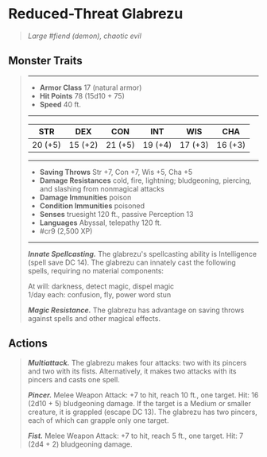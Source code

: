 # Reduced-Threat Glabrezu
>*Large #fiend (demon), chaotic evil*
## Monster Traits
>___
>- **Armor Class** 17 (natural armor)
>- **Hit Points** 78 (15d10 + 75)
>- **Speed** 40 ft.
>___
>|STR|DEX|CON|INT|WIS|CHA|
>|:---:|:---:|:---:|:---:|:---:|:---:|
>|20 (+5)|15 (+2)|21 (+5)|19 (+4)|17 (+3)|16 (+3)|
>___
>- **Saving Throws** Str +7, Con +7, Wis +5, Cha +5
>- **Damage Resistances** cold, fire, lightning; bludgeoning, piercing, and slashing from nonmagical attacks
>- **Damage Immunities** poison
>- **Condition Immunities** poisoned
>- **Senses** truesight 120 ft., passive Perception 13
>- **Languages** Abyssal, telepathy 120 ft.
>- #cr9 (2,500 XP)
>___
>***Innate Spellcasting.*** The glabrezu's spellcasting ability is Intelligence (spell save DC 14). The glabrezu can innately cast the following spells, requiring no material components:  
>
>At will: darkness, detect magic, dispel magic  
>1/day each: confusion, fly, power word stun  
>
>
>***Magic Resistance.*** The glabrezu has advantage on saving throws against spells and other magical effects.  
>
## Actions
>***Multiattack.*** The glabrezu makes four attacks: two with its pincers and two with its fists. Alternatively, it makes two attacks with its pincers and casts one spell.  
>
>***Pincer.*** Melee Weapon Attack: +7 to hit, reach 10 ft., one target. Hit: 16 (2d10 + 5) bludgeoning damage. If the target is a Medium or smaller creature, it is grappled (escape DC 13). The glabrezu has two pincers, each of which can grapple only one target.  
>
>***Fist.*** Melee Weapon Attack: +7 to hit, reach 5 ft., one target. Hit: 7 (2d4 + 2) bludgeoning damage.